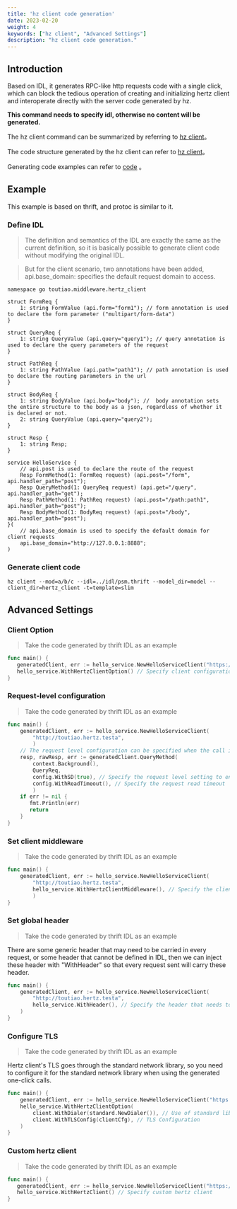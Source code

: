 ```yaml
---
title: 'hz client code generation'
date: 2023-02-20
weight: 4
keywords: ["hz client", "Advanced Settings"]
description: "hz client code generation."
---
```


## Introduction

Based on IDL, it generates RPC-like http requests code with a single click, which can block the tedious operation of creating and initializing hertz client and interoperate directly with the server code generated by hz.

**This command needs to specify idl, otherwise no content will be generated.**

The hz client command can be summarized by referring to [hz client](/docs/hertz/tutorials/toolkit/command/#client)。

The code structure generated by the hz client can refer to [hz client](/docs/hertz/tutorials/toolkit/layout/#hz-client)。

Generating code examples can refer to [code](https://github.com/cloudwego/hertz-examples/tree/main/hz/hz_client) 。

## Example

This example is based on thrift, and protoc is similar to it.

### Define IDL

>The definition and semantics of the IDL are exactly the same as the current definition, so it is basically possible to generate client code without modifying the original IDL.

>But for the client scenario, two annotations have been added,
>api.base_domain: specifies the default request domain to access.

```thrift
namespace go toutiao.middleware.hertz_client

struct FormReq {
    1: string FormValue (api.form="form1"); // form annotation is used to declare the form parameter ("multipart/form-data")
}

struct QueryReq {
    1: string QueryValue (api.query="query1"); // query annotation is used to declare the query parameters of the request
}

struct PathReq {
    1: string PathValue (api.path="path1"); // path annotation is used to declare the routing parameters in the url
}

struct BodyReq {
    1: string BodyValue (api.body="body"); //  body annotation sets the entire structure to the body as a json, regardless of whether it is declared or not.
    2: string QueryValue (api.query="query2");
}

struct Resp {
    1: string Resp;
}

service HelloService {
    // api.post is used to declare the route of the request
    Resp FormMethod(1: FormReq request) (api.post="/form", api.handler_path="post");
    Resp QueryMethod(1: QueryReq request) (api.get="/query", api.handler_path="get");
    Resp PathMethod(1: PathReq request) (api.post="/path:path1", api.handler_path="post");
    Resp BodyMethod(1: BodyReq request) (api.post="/body", api.handler_path="post");
}(
    // api.base_domain is used to specify the default domain for client requests
    api.base_domain="http://127.0.0.1:8888";
)
```

### Generate client code

```shell
hz client --mod=a/b/c --idl=../idl/psm.thrift --model_dir=model --client_dir=hertz_client -t=template=slim
```

## Advanced Settings

### Client Option

>
> Take the code generated by thrift IDL as an example

 ```go
func main() {
	generatedClient, err := hello_service.NewHelloServiceClient("https://www.example.com"), 
	hello_service.WithHertzClientOption() // Specify client configuration
}
```

### Request-level configuration
>
> Take the code generated by thrift IDL as an example

```go
func main() {
	generatedClient, err := hello_service.NewHelloServiceClient(
		"http://toutiao.hertz.testa",
		)
    // The request level configuration can be specified when the call is initiated
    resp, rawResp, err := generatedClient.QueryMethod(
        context.Background(),
        QueryReq,
        config.WithSD(true), // Specify the request level setting to enable service discovery
        config.WithReadTimeout(), // Specify the request read timeout
        )
    if err != nil {
       fmt.Println(err)
       return
    }
}
```

### Set client middleware
>
> Take the code generated by thrift IDL as an example

```go
func main() {
	generatedClient, err := hello_service.NewHelloServiceClient(
		"http://toutiao.hertz.testa", 
		hello_service.WithHertzClientMiddleware(), // Specify the client's middleware
		)
}
```

### Set global header
>
> Take the code generated by thrift IDL as an example

There are some generic header that may need to be carried in every request, or some header that cannot be defined in IDL, then we can inject these header with "WithHeader" so that every request sent will carry these header.

```go
func main() {
	generatedClient, err := hello_service.NewHelloServiceClient(
		"http://toutiao.hertz.testa",
		hello_service.WithHeader(), // Specify the header that needs to be carried for each request sent 
	)
}
```

### Configure TLS
>
> Take the code generated by thrift IDL as an example

Hertz client's TLS goes through the standard network library, so you need to configure it for the standard network library when using the generated one-click calls.

```go
func main() {
	generatedClient, err := hello_service.NewHelloServiceClient("https://www.example.com"), 
	hello_service.WithHertzClientOption(
		client.WithDialer(standard.NewDialer()), // Use of standard libraries
		client.WithTLSConfig(clientCfg), // TLS Configuration
	)
}
```

### Custom hertz client
>
> Take the code generated by thrift IDL as an example

 ```go
func main() {
	generatedClient, err := hello_service.NewHelloServiceClient("https://www.example.com"), 
	hello_service.WithHertzClient() // Specify custom hertz client
}
```
